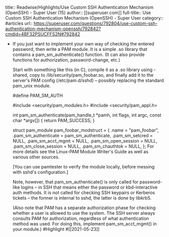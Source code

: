 title:: Readwise/Highlights/Use Custom SSH Authentication Mechanism (OpenSSH) - Super User (15)
author:: [[superuser.com]]
full-title:: Use Custom SSH Authentication Mechanism (OpenSSH) - Super User
category:: #articles
url:: https://superuser.com/questions/792804/use-custom-ssh-authentication-mechanism-openssh/792842?cmdid=4BF32PSUCFFS2N#792842

- If you just want to implement your own way of checking the entered password, then write a PAM module. It is a simple .so library that contains a pam_sm_authenticate() function. (It can also provide functions for authorization, password-change, etc.)
  
  Start with something like this (in C), compile it as a .so library using -shared, copy to /lib/security/pam_foobar.so, and finally add it to the server's PAM config (/etc/pam.d/sshd) – possibly replacing the standard pam_unix module.
  
  #define PAM_SM_AUTH
  
  #include <security/pam_modules.h>
  #include <security/pam_appl.h>
  
  int pam_sm_authenticate(pam_handle_t *pamh, int flags, int argc, const char *argv[]) {
    return PAM_SUCCESS;
  }
  
  struct pam_module pam_foobar_modstruct = {
    .name                 = "pam_foobar",
    .pam_sm_authenticate  = pam_sm_authenticate,
    .pam_sm_setcred       = NULL,
    .pam_sm_acct_mgmt     = NULL,
    .pam_sm_open_session  = NULL,
    .pam_sm_close_session = NULL,
    .pam_sm_chauthtok     = NULL,
  };
  For more details see the Linux-PAM Module Writer's Guide as well as various other sources.
  
  [You can use pamtester to verify the module locally, before messing with sshd's configuration.]
  
  Note, however, that pam_sm_authenticate() is only called for password-like logins – in SSH that means either the password or kbd-interactive auth methods. It is not called for checking SSH keypairs or Kerberos tickets – the former is internal to sshd, the latter is done by libkrb5.
  
  (Also note that PAM has a separate authorization phase for checking whether a user is allowed to use the system. The SSH server always consults PAM for authorization, regardless of what authentication method was used. For doing this, implement pam_sm_acct_mgmt() in your module.) #Highlight #[[2021-05-23]]